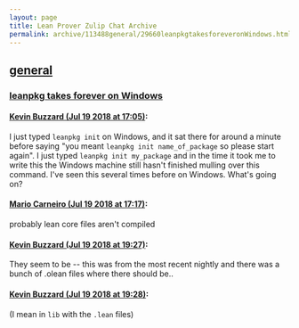 ```yaml
---
layout: page
title: Lean Prover Zulip Chat Archive 
permalink: archive/113488general/29660leanpkgtakesforeveronWindows.html
---
```


## [general](index.html)
### [leanpkg takes forever on Windows](29660leanpkgtakesforeveronWindows.html)

#### [Kevin Buzzard (Jul 19 2018 at 17:05)](https://leanprover.zulipchat.com/#narrow/stream/113488-general/topic/leanpkg%20takes%20forever%20on%20Windows/near/129937135):
I just typed `leanpkg init` on Windows, and it sat there for around a minute before saying "you meant `leanpkg init name_of_package` so please start again". I just typed `leanpkg init my_package` and in the time it took me to write this the Windows machine still hasn't finished mulling over this command. I've seen this several times before on Windows. What's going on?

#### [Mario Carneiro (Jul 19 2018 at 17:17)](https://leanprover.zulipchat.com/#narrow/stream/113488-general/topic/leanpkg%20takes%20forever%20on%20Windows/near/129937894):
probably lean core files aren't compiled

#### [Kevin Buzzard (Jul 19 2018 at 19:27)](https://leanprover.zulipchat.com/#narrow/stream/113488-general/topic/leanpkg%20takes%20forever%20on%20Windows/near/129944576):
They seem to be -- this was from the most recent nightly and there was a bunch of .olean files where there should be..

#### [Kevin Buzzard (Jul 19 2018 at 19:28)](https://leanprover.zulipchat.com/#narrow/stream/113488-general/topic/leanpkg%20takes%20forever%20on%20Windows/near/129944633):
(I mean in `lib` with the `.lean` files)

